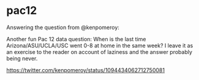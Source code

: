 # pac12

Answering the question from @kenpomeroy:

Another fun Pac 12 data question: When is the last time Arizona/ASU/UCLA/USC went 0-8 at home in the same week? 
I leave it as an exercise to the reader on account of laziness and the answer probably being never. 

https://twitter.com/kenpomeroy/status/1094434062712750081